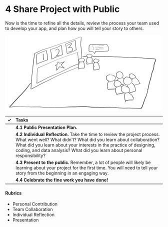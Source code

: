 # 4 Share Project with Public

Now is the time to refine all the details, review the process your team used to develop your app, and plan how you will tell your story to others.

![](../.gitbook/assets/trivia-phase-4-drawing-alpha-reduced.png)

| **✓** | **Tasks** |
| :---: | :--- |
|  | **4.1 Public Presentation Plan.** |
|  | **4.2 Individual Reflection.** Take the time to review the project process. What went well? What didn't? What did you learn about collaboration? What did you learn about your interests in the practice of designing, coding, and data analysis? What did you learn about personal responsibility? |
|  | **4.3 Present to the public.** Remember, a lot of people will likely be learning about your project for the first time. You will need to tell your story from the beginning in an engaging way. |
|  | **4.4 Celebrate the fine work you have done!** |

#### Rubrics

* Personal Contribution
* Team Collaboration
* Individual Reflection
* Presentation

